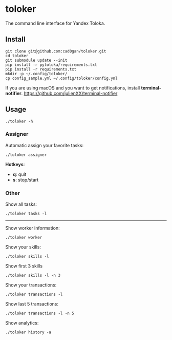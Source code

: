 # toloker
The command line interface for Yandex Toloka.

## Install
    git clone git@github.com:cad0gan/toloker.git
    cd toloker
    git submodule update --init
    pip install -r pytoloka/requirements.txt
    pip install -r requirements.txt
    mkdir -p ~/.config/toloker/
    cp config_sample.yml ~/.config/toloker/config.yml
    
If you are using macOS and you want to get notifications, install **terminal-notifier**.
https://github.com/julienXX/terminal-notifier 

## Usage
    ./toloker -h
### Assigner
Automatic assign your favorite tasks:
    
    ./toloker assigner
**Hotkeys**:
* **q**: quit
* **s**: stop/start
### Other
Show all tasks:

    ./toloker tasks -l
    
-------------------------------------

Show worker information:

    ./toloker worker

Show your skills:

    ./toloker skills -l

Show first 3 skills

    ./toloker skills -l -n 3
    
Show your transactions:

    ./toloker transactions -l

Show last 5 transactions:

    ./toloker transactions -l -n 5

Show analytics:

    ./toloker history -a
